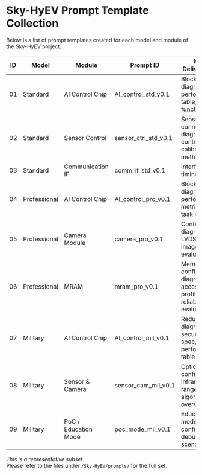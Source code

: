 
# Sky-HyEV Prompt Template Collection

Below is a list of prompt templates created for each model and module of the Sky-HyEV project.

| ID  | Model        | Module              | Prompt ID              | Main Deliverables                           |
|------|--------------|---------------------|------------------------|--------------------------------------------|
| 01   | Standard     | AI Control Chip     | AI_control_std_v0.1    | Block diagram, performance table, function list |
| 02   | Standard     | Sensor Control      | sensor_ctrl_std_v0.1   | Sensor connection diagram, control flow, calibration method |
| 03   | Standard     | Communication IF    | comm_if_std_v0.1       | Interface list, timing chart                |
| 04   | Professional | AI Control Chip     | AI_control_pro_v0.1    | Block diagram, performance metrics, AI task mapping |
| 05   | Professional | Camera Module       | camera_pro_v0.1        | Configuration diagram, LVDS spec, image quality evaluation |
| 06   | Professional | MRAM                | mram_pro_v0.1          | Memory configuration diagram, access profile, reliability evaluation |
| 07   | Military     | AI Control Chip     | AI_control_mil_v0.1    | Redundancy diagram, security spec, performance table |
| 08   | Military     | Sensor & Camera     | sensor_cam_mil_v0.1    | Optical configuration, infrared range, fusion algorithm overview |
| 09   | Military     | PoC / Education Mode| poc_mode_mil_v0.1      | Education mode configuration, debug IF, scenarios |

*This is a representative subset.*  
Please refer to the files under `/Sky-HyEV/prompts/` for the full set.
